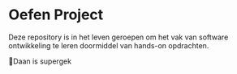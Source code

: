 # Oefen Project
Deze repository is in het leven geroepen om het vak van software ontwikkeling te leren doormiddel van hands-on opdrachten.


🚀Daan is supergek
